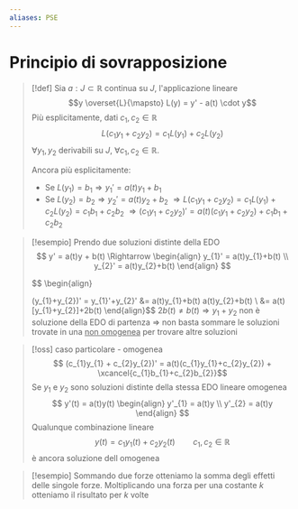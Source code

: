 ```yaml
---
aliases: PSE
---
```

# Principio di sovrapposizione
>[!def]
>Sia $a : J \subset \mathbb{R}$ continua su $J$, l'applicazione lineare
>$$y \overset{L}{\mapsto} L(y) = y' - a(t) \cdot y$$
>Più esplicitamente, dati $c_{1}, c_{2} \in \mathbb{R}$
>$$L (c_{1}y_{1} + c_{2}y_{2}) = c_{1}L(y_{1}) + c_{2}L(y_{2})$$
>$\forall y_{1},y_{2}$  derivabili su $J$, $\forall c_{1},c_{2} \in \mathbb{R}$.
>
>Ancora più esplicitamente:
>- Se $L(y_{1}) = b_{1} \Longrightarrow y_{1}' = a(t)y_{1}+b_{1}$
>- Se $L(y_{2}) = b_{2} \Longrightarrow y_{2}' = a(t)y_{2}+b_{2}$
>$\Longrightarrow L(c_{1}y_{1}+c_{2}y_{2}) = c_{1}L(y_{1})+c_{2}L(y_{2}) = c_{1}b_{1}+c_{2}b_{2}$
>$\Longrightarrow (c_{1}y_{1}+c_{2}y_{2})'=a(t)(c_{1}y_{1}+c_{2}y_{2})+c_{1}b_{1}+c_{2}b_{2}$


>[!esempio]
>Prendo due soluzioni distinte della EDO
> $$ y' = a(t)y + b(t) \Rightarrow
>\begin{align}
>y_{1}' = a(t)y_{1}+b(t) \\
>y_{2}' = a(t)y_{2}+b(t)
>\end{align} $$
>
> $$ \begin{align}
>
>(y_{1}+y_{2})' = y_{1}'+y_{2}' &=  a(t)y_{1}+b(t) a(t)y_{2}+b(t) \\
> &= a(t)[y_{1}+y_{2}]+2b(t)
>\end{align}$$
>$2b(t) \neq b(t) \Rightarrow y_{1}+y_{2}$ non è soluzione della EDO di partenza 
>$\Rightarrow$ non basta sommare le soluzioni trovate in una <u>non omogenea</u> per trovare altre soluzioni
>

>[!oss] caso particolare - omogenea
> $$ (c_{1}y_{1} + c_{2}y_{2})' = a(t)(c_{1}y_{1}+c_{2}y_{2}) + \xcancel{c_{1}b_{1}+c_{2}b_{2}}$$
>Se $y_{1}$ e $y_{2}$ sono soluzioni distinte della stessa EDO lineare omogenea
> $$ y'(t) = a(t)y(t) 
>\begin{align}
>y'_{1} = a(t)y  \\
>y'_{2} = a(t)y
>\end{align} $$
>Qualunque combinazione lineare
> $$ y(t) = c_{1}y_{1}(t) + c_{2}y_{2}(t)\qquad c_{1},c_{2} \in \mathbb{R} $$ è ancora soluzione dell omogenea

>[!esempio]
>Sommando due forze otteniamo la somma degli effetti delle singole forze.
>Moltiplicando una forza per una costante $k$ otteniamo il risultato per $k$ volte